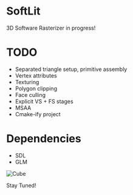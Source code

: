 # SoftLit

3D Software Rasterizer in progress!

# TODO
- Separated triangle setup, primitive assembly
- Vertex attributes
- Texturing
- Polygon clipping
- Face culling
- Explicit VS + FS stages
- MSAA
- Cmake-ify project

# Dependencies
- SDL
- GLM

![Cube](http://imgur.com/7ntHnTI.gif)

Stay Tuned!

